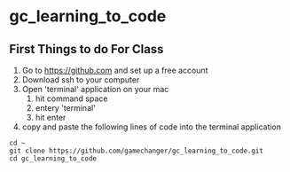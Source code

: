 # gc_learning_to_code
## First Things to do For Class
1. Go to https://github.com and set up a free account
2. Download ssh to your computer
3. Open 'terminal' application on your mac
    1. hit command space
    2. entery 'terminal'
    3. hit enter
4. copy and paste the following lines of code into the terminal application
```
cd ~
git clone https://github.com/gamechanger/gc_learning_to_code.git
cd gc_learning_to_code
```
